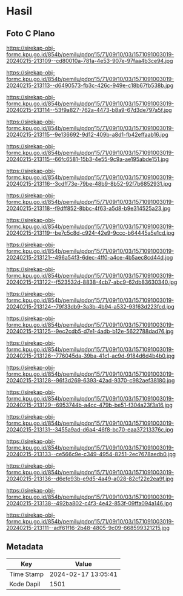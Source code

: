 # Hasil

## Foto C Plano

https://sirekap-obj-formc.kpu.go.id/854b/pemilu/pdpr/15/71/09/10/03/1571091003019-20240215-213109--cd80010a-781a-4e53-907e-97faa4b3ce94.jpg

https://sirekap-obj-formc.kpu.go.id/854b/pemilu/pdpr/15/71/09/10/03/1571091003019-20240215-213113--d6490573-fb3c-426c-949e-c18b67fb538b.jpg

https://sirekap-obj-formc.kpu.go.id/854b/pemilu/pdpr/15/71/09/10/03/1571091003019-20240215-213114--53f9a827-762a-4473-b8a9-67d3de797a5f.jpg

https://sirekap-obj-formc.kpu.go.id/854b/pemilu/pdpr/15/71/09/10/03/1571091003019-20240215-213115--9e136692-9d12-409b-a8d1-fb42effaab16.jpg

https://sirekap-obj-formc.kpu.go.id/854b/pemilu/pdpr/15/71/09/10/03/1571091003019-20240215-213115--66fc6581-15b3-4e55-9c9a-ae195abde151.jpg

https://sirekap-obj-formc.kpu.go.id/854b/pemilu/pdpr/15/71/09/10/03/1571091003019-20240215-213116--3cdff73e-79be-48b9-8b52-92f7b6852931.jpg

https://sirekap-obj-formc.kpu.go.id/854b/pemilu/pdpr/15/71/09/10/03/1571091003019-20240215-213118--f9dff852-8bbc-4f63-a5d8-b9e314525a23.jpg

https://sirekap-obj-formc.kpu.go.id/854b/pemilu/pdpr/15/71/09/10/03/1571091003019-20240215-213119--be7c5c8d-c924-42e9-9ccc-b64445a5e1cd.jpg

https://sirekap-obj-formc.kpu.go.id/854b/pemilu/pdpr/15/71/09/10/03/1571091003019-20240215-213121--496a54f3-6dec-4ff0-a4ce-4b5aec8cd44d.jpg

https://sirekap-obj-formc.kpu.go.id/854b/pemilu/pdpr/15/71/09/10/03/1571091003019-20240215-213122--f523532d-8838-4cb7-abc9-62db83630340.jpg

https://sirekap-obj-formc.kpu.go.id/854b/pemilu/pdpr/15/71/09/10/03/1571091003019-20240215-213124--79f33db9-3a3b-4b94-a532-93f63d223fcd.jpg

https://sirekap-obj-formc.kpu.go.id/854b/pemilu/pdpr/15/71/09/10/03/1571091003019-20240215-213125--9ec2cdb5-d7e1-4adb-b12e-5622788dad76.jpg

https://sirekap-obj-formc.kpu.go.id/854b/pemilu/pdpr/15/71/09/10/03/1571091003019-20240215-213126--776045da-39ba-41c1-ac9d-9184d6d4b4b0.jpg

https://sirekap-obj-formc.kpu.go.id/854b/pemilu/pdpr/15/71/09/10/03/1571091003019-20240215-213128--96f3d269-6393-42ad-9370-c982aef38180.jpg

https://sirekap-obj-formc.kpu.go.id/854b/pemilu/pdpr/15/71/09/10/03/1571091003019-20240215-213129--6953744b-a4cc-479b-be51-f304a23f3a16.jpg

https://sirekap-obj-formc.kpu.go.id/854b/pemilu/pdpr/15/71/09/10/03/1571091003019-20240215-213131--3455a9ad-d6a4-46f8-bc70-eaa37213376c.jpg

https://sirekap-obj-formc.kpu.go.id/854b/pemilu/pdpr/15/71/09/10/03/1571091003019-20240215-213133--ce566c9e-c349-4954-8251-2ec7678aedb0.jpg

https://sirekap-obj-formc.kpu.go.id/854b/pemilu/pdpr/15/71/09/10/03/1571091003019-20240215-213136--d6efe93b-e9d5-4a49-a028-82cf22e2ea9f.jpg

https://sirekap-obj-formc.kpu.go.id/854b/pemilu/pdpr/15/71/09/10/03/1571091003019-20240215-213138--492ba802-c4f3-4e42-853f-09ffa094a146.jpg

https://sirekap-obj-formc.kpu.go.id/854b/pemilu/pdpr/15/71/09/10/03/1571091003019-20240215-213111--adf61f16-2b48-4805-9c09-668599321215.jpg


## Metadata

| Key        | Value               |
| ---------- | ------------------- |
| Time Stamp | 2024-02-17 13:05:41 |
| Kode Dapil | 1501                |



